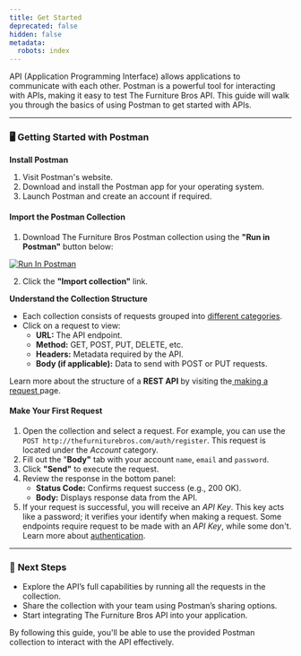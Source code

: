 ```yaml
---
title: Get Started
deprecated: false
hidden: false
metadata:
  robots: index
---
```

API (Application Programming Interface) allows applications to communicate with each other. Postman is a powerful tool for interacting with APIs, making it easy to test The Furniture Bros API. This guide will walk you through the basics of using Postman to get started with APIs.&#x20;

---

### 🖥️ **Getting Started with Postman**

**Install Postman**

1. Visit Postman's website.
2. Download and install the Postman app for your operating system.
3. Launch Postman and create an account if required.

#### **Import the Postman Collection**

1. Download The Furniture Bros Postman collection using the **"Run in Postman"** button below:

[![Run In Postman](https://run.pstmn.io/button.svg)](https://god.gw.postman.com/run-collection/40166625-6cbe30e8-5760-4132-9411-55a3fa300d77?action=collection%2Ffork&source=rip_markdown&collection-url=entityId%3D40166625-6cbe30e8-5760-4132-9411-55a3fa300d77%26entityType%3Dcollection%26workspaceId%3D7fcc6d1e-d254-4162-98bf-8e40f5113547)

2. Click the **"Import collection"** link.&#x20;

**Understand the Collection Structure**

- Each collection consists of requests grouped into [different categories](../#endpoint-categories).
- Click on a request to view:
  - **URL:** The API endpoint.
  - **Method:** GET, POST, PUT, DELETE, etc.
  - **Headers:** Metadata required by the API.
  - **Body (if applicable):** Data to send with POST or PUT requests.

Learn more about the structure of a **REST API** by visiting the[ making a request ](making-a-request.md)page.

#### **Make Your First Request**

1. Open the collection and select a request. For example, you can use the `POST http://thefurniturebros.com/auth/register`. This request is located under the _Account_ category.&#x20;
2. Fill out the "**Body"** tab with your account `name`, `email` and `password`.
3. Click **"Send"** to execute the request.
4. Review the response in the bottom panel:
   - **Status Code:** Confirms request success (e.g., 200 OK).
   - **Body:** Displays response data from the API.
5. If your request is successful, you will receive an _API Key_. This key acts like a password; it verifies your identify when making a request. Some endpoints require request to be made with an _API Key_, while some don't. Learn more about [authentication](authentication.md).

---

### 🦶 **Next Steps**

- Explore the API’s full capabilities by running all the requests in the collection.
- Share the collection with your team using Postman’s sharing options.
- Start integrating The Furniture Bros API into your application.&#x20;

By following this guide, you'll be able to use the provided Postman collection to interact with the API effectively.

